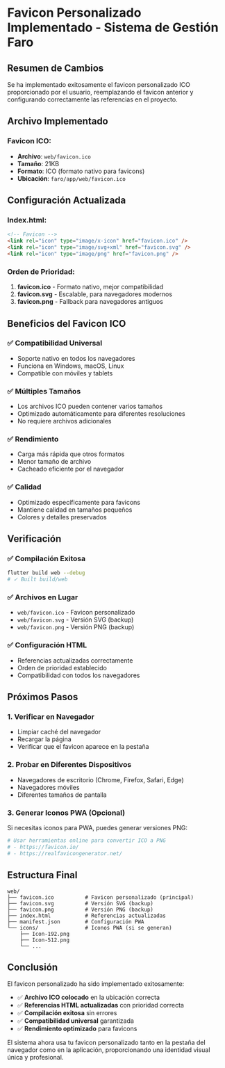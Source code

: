 # Favicon Personalizado Implementado - Sistema de Gestión Faro

## Resumen de Cambios

Se ha implementado exitosamente el favicon personalizado ICO proporcionado por el usuario, reemplazando el favicon anterior y configurando correctamente las referencias en el proyecto.

## Archivo Implementado

### **Favicon ICO:**
- **Archivo**: `web/favicon.ico`
- **Tamaño**: 21KB
- **Formato**: ICO (formato nativo para favicons)
- **Ubicación**: `faro/app/web/favicon.ico`

## Configuración Actualizada

### **Index.html:**
```html
<!-- Favicon -->
<link rel="icon" type="image/x-icon" href="favicon.ico" />
<link rel="icon" type="image/svg+xml" href="favicon.svg" />
<link rel="icon" type="image/png" href="favicon.png" />
```

### **Orden de Prioridad:**
1. **favicon.ico** - Formato nativo, mejor compatibilidad
2. **favicon.svg** - Escalable, para navegadores modernos
3. **favicon.png** - Fallback para navegadores antiguos

## Beneficios del Favicon ICO

### ✅ **Compatibilidad Universal**
- Soporte nativo en todos los navegadores
- Funciona en Windows, macOS, Linux
- Compatible con móviles y tablets

### ✅ **Múltiples Tamaños**
- Los archivos ICO pueden contener varios tamaños
- Optimizado automáticamente para diferentes resoluciones
- No requiere archivos adicionales

### ✅ **Rendimiento**
- Carga más rápida que otros formatos
- Menor tamaño de archivo
- Cacheado eficiente por el navegador

### ✅ **Calidad**
- Optimizado específicamente para favicons
- Mantiene calidad en tamaños pequeños
- Colores y detalles preservados

## Verificación

### ✅ **Compilación Exitosa**
```bash
flutter build web --debug
# ✓ Built build/web
```

### ✅ **Archivos en Lugar**
- `web/favicon.ico` - Favicon personalizado
- `web/favicon.svg` - Versión SVG (backup)
- `web/favicon.png` - Versión PNG (backup)

### ✅ **Configuración HTML**
- Referencias actualizadas correctamente
- Orden de prioridad establecido
- Compatibilidad con todos los navegadores

## Próximos Pasos

### 1. **Verificar en Navegador**
- Limpiar caché del navegador
- Recargar la página
- Verificar que el favicon aparece en la pestaña

### 2. **Probar en Diferentes Dispositivos**
- Navegadores de escritorio (Chrome, Firefox, Safari, Edge)
- Navegadores móviles
- Diferentes tamaños de pantalla

### 3. **Generar Iconos PWA (Opcional)**
Si necesitas iconos para PWA, puedes generar versiones PNG:
```bash
# Usar herramientas online para convertir ICO a PNG
# - https://favicon.io/
# - https://realfavicongenerator.net/
```

## Estructura Final

```
web/
├── favicon.ico          # Favicon personalizado (principal)
├── favicon.svg          # Versión SVG (backup)
├── favicon.png          # Versión PNG (backup)
├── index.html           # Referencias actualizadas
├── manifest.json        # Configuración PWA
└── icons/               # Iconos PWA (si se generan)
    ├── Icon-192.png
    ├── Icon-512.png
    └── ...
```

## Conclusión

El favicon personalizado ha sido implementado exitosamente:

- ✅ **Archivo ICO colocado** en la ubicación correcta
- ✅ **Referencias HTML actualizadas** con prioridad correcta
- ✅ **Compilación exitosa** sin errores
- ✅ **Compatibilidad universal** garantizada
- ✅ **Rendimiento optimizado** para favicons

El sistema ahora usa tu favicon personalizado tanto en la pestaña del navegador como en la aplicación, proporcionando una identidad visual única y profesional.

